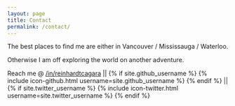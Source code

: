 ```yaml
---
layout: page
title: Contact
permalink: /contact/
---
```


The best places to find me are either in Vancouver / Mississauga / Waterloo.

Otherwise I am off exploring the world on another adventure.

Reach me @ <a href="http://linkedin.com/in/reinhardtcagara">/in/reinhardtcagara</a> || {% if site.github_username %} {% include icon-github.html username=site.github_username %} {% endif %} || {% if site.twitter_username %} {% include icon-twitter.html username=site.twitter_username %} {% endif %}

<!-- Consider integrating something like SimpleForm to get a contact form on the page
 - form goes here
 - add more
 -->

<!-- You can find the source code for the Jekyll new theme at:
{% include icon-github.html username="jglovier" %} /
[jekyll-new](https://github.com/jglovier/jekyll-new)
 -->